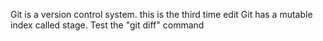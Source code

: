 Git is a version control system.
this is the third time edit
Git has a mutable index called stage.
Test the "git diff" command 